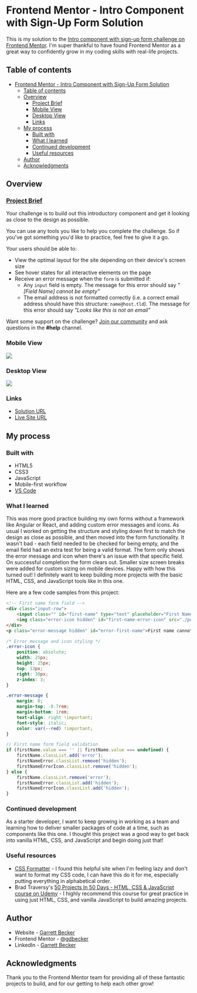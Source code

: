 # Frontend Mentor - Intro Component with Sign-Up Form Solution

This is my solution to the [Intro component with sign-up form challenge on Frontend Mentor](https://www.frontendmentor.io/challenges/intro-component-with-signup-form-5cf91bd49edda32581d28fd1). I'm super thankful to have found Frontend Mentor as a great way to confidently grow in my coding skills with real-life projects. 

## Table of contents

- [Frontend Mentor - Intro Component with Sign-Up Form Solution](#frontend-mentor---intro-component-with-sign-up-form-solution)
	- [Table of contents](#table-of-contents)
	- [Overview](#overview)
		- [Project Brief](#project-brief)
		- [Mobile View](#mobile-view)
		- [Desktop View](#desktop-view)
		- [Links](#links)
	- [My process](#my-process)
		- [Built with](#built-with)
		- [What I learned](#what-i-learned)
		- [Continued development](#continued-development)
		- [Useful resources](#useful-resources)
	- [Author](#author)
	- [Acknowledgments](#acknowledgments)

## Overview

### [Project Brief](./project%20brief/)

Your challenge is to build out this introductory component and get it looking as close to the design as possible.

You can use any tools you like to help you complete the challenge. So if you've got something you'd like to practice, feel free to give it a go.

Your users should be able to:

- View the optimal layout for the site depending on their device's screen size
- See hover states for all interactive elements on the page
- Receive an error message when the `form` is submitted if:
  - Any `input` field is empty. The message for this error should say *"[Field Name] cannot be empty"*
  - The email address is not formatted correctly (i.e. a correct email address should have this structure: `name@host.tld`). The message for this error should say *"Looks like this is not an email"*

Want some support on the challenge? [Join our community](https://www.frontendmentor.io/community) and ask questions in the **#help** channel.

### Mobile View

![](./intro-component-mobile.jpg)

### Desktop View

![](./intro-component-desktop.jpg)

### Links

- [Solution URL](https://www.frontendmentor.io/solutions/intro-component-with-html-css-javascript-H3bRV-s9mg)
- [Live Site URL](https://intro-component-sign-up-gdbecker.netlify.app/)

## My process

### Built with

- HTML5
- CSS3
- JavaScript
- Mobile-first workflow
- [VS Code](https://code.visualstudio.com)

### What I learned

This was more good practice building my own forms without a framework like Angular or React, and adding custom error messages and icons. As usual I worked on getting the structure and styling down first to match the design as close as possible, and then moved into the form functionality. It wasn't bad - each field needed to be checked for being empty, and the email field had an extra test for being a valid format. The form only shows the error message and icon when there's an issue with that specific field. On successful completion the form clears out. Smaller size screen breaks were added for custom sizing on mobile devices. Happy with how this turned out! I definitely want to keep building more projects with the basic HTML, CSS, and JavaScript tools like in this one.

Here are a few code samples from this project:

```html
<!-- First name form field -->
<div class="input-row">
	<input class="" id="first-name" type="text" placeholder="First Name">
	<img class="error-icon hidden" id="first-name-error-icon" src="./public/icon-error.svg" alt="error-icon">
</div>
<p class="error-message hidden" id="error-first-name">First name cannot be empty</p>
```

```css
/* Error message and icon styling */
.error-icon {
	position: absolute;
	width: 25px;
	height: 25px;
	top: 13px;
	right: 30px;
	z-index: 3;
}

.error-message {
	margin: 0;
	margin-top: -0.7rem;
	margin-bottom: 1rem;
	text-align: right !important;
	font-style: italic;
	color: var(--red) !important;
}
```

```javascript
// First name form field validation
if (firstName.value === '' || firstName.value === undefined) {
	firstName.classList.add('error');
	firstNameError.classList.remove('hidden');
	firstNameErrorIcon.classList.remove('hidden');
} else {
	firstName.classList.remove('error');
	firstNameError.classList.add('hidden');
	firstNameErrorIcon.classList.add('hidden');
}
```

### Continued development

As a starter developer, I want to keep growing in working as a team and learning how to deliver smaller packages of code at a time, such as components like this one. I thought this project was a good way to get back into vanilla HTML, CSS, and JavaScript and begin doing just that!

### Useful resources

- [CSS Formatter](http://www.lonniebest.com/FormatCSS/) - I found this helpful site when I'm feeling lazy and don't want to format my CSS code, I can have this do it for me, especially putting everything in alphabetical order.
- Brad Traversy's [50 Projects In 50 Days - HTML, CSS & JavaScript course on Udemy](https://www.udemy.com/course/50-projects-50-days/) - I highly recommend this course for great practice in using just HTML, CSS, and vanilla JavaScript to build amazing projects.

## Author

- Website - [Garrett Becker]()
- Frontend Mentor - [@gdbecker](https://www.frontendmentor.io/profile/gdbecker)
- LinkedIn - [Garrett Becker](https://www.linkedin.com/in/garrett-becker-923b4a106/)

## Acknowledgments

Thank you to the Frontend Mentor team for providing all of these fantastic projects to build, and for our getting to help each other grow!